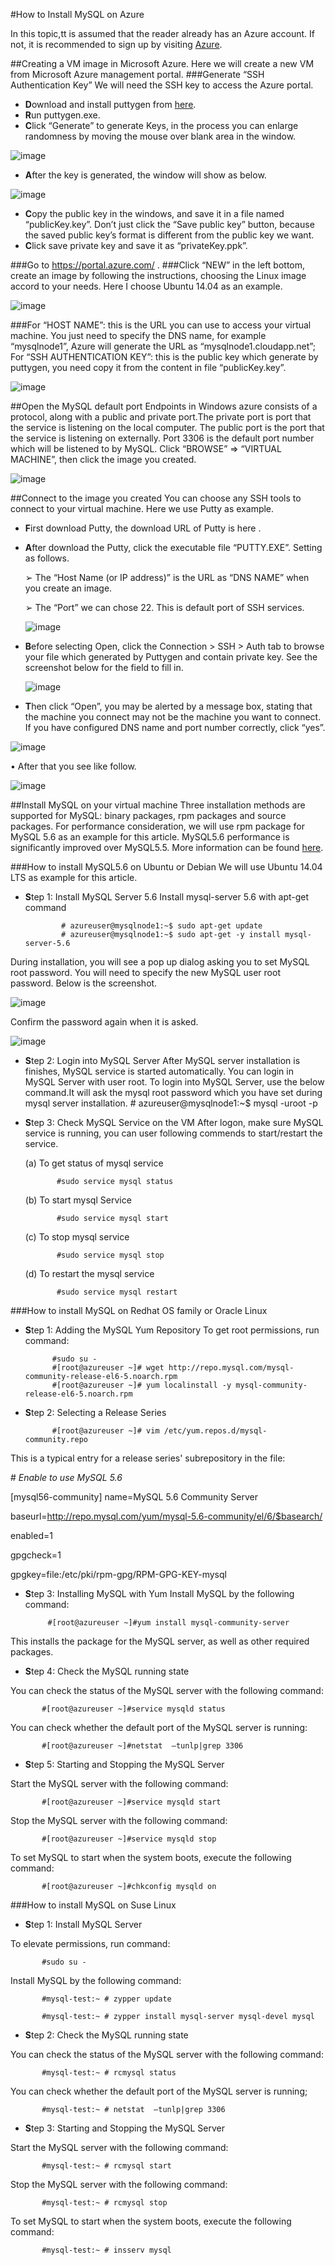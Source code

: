 <properties
	pageTitle="HOW TO INSTALL MYSQL ON AZURE "
	description="Learn how to install the MySQL stack on a Linux virtual machine (VM) in Azure. You can install on Ubuntu or CentOS."
	services="virtual-machines"
	documentationCenter=""
	authors="SuperScottz"
	manager="timlt"
	editor=""/>

<tags
	ms.service="virtual-machines"
	ms.workload="infrastructure-services"
	ms.tgt_pltfrm="vm-linux"
	ms.devlang="na"
	ms.topic="article"
	ms.date="3/12/2015"
	ms.author="mingzhan"/>


#How to Install MySQL on Azure

In this topic,tt is assumed that the reader already has an Azure account. If not, it is recommended to sign up by visiting [Azure](http://azure.microsoft.com).##Creating a VM image in Microsoft Azure.Here we will create a new VM from Microsoft Azure management portal.###Generate “SSH Authentication Key”We will need the SSH key to access the Azure portal. 

- **D**ownload and install puttygen from [here](http://www.chiark.greenend.org.uk/~sgtatham/putty/download.html). - **R**un puttygen.exe.- **C**lick “Generate” to generate Keys, in the process you can enlarge randomness by moving the mouse over blank area in the window.
 ![image](./media/virtual-machines-linux-install-mysql/virtual-machines-linux-install-mysql-p01.png)
 - **A**fter the key is generated, the window will show as below.   ![image](./media/virtual-machines-linux-install-mysql/virtual-machines-linux-install-mysql-p02.png)- **C**opy the public key in the windows, and save it in a file named “publicKey.key”. Don’t just click the “Save public key” button, because the saved public key’s format is different from the public key we want.- **C**lick save private key and save it as “privateKey.ppk”. ###Go to  https://portal.azure.com/ .###Click “NEW” in the left bottom, create an image by following the instructions, choosing the Linux image accord to your needs. Here I choose Ubuntu 14.04 as an example.   ![image](./media/virtual-machines-linux-install-mysql/virtual-machines-linux-install-mysql-p03.png)###For “HOST NAME”: this is the URL you can use to access your virtual machine. You just need to specify the DNS name, for example “mysqlnode1”, Azure will generate the URL as “mysqlnode1.cloudapp.net”; For “SSH AUTHENTICATION KEY”: this is the public key which generate by puttygen, you need copy it from the content in file “publicKey.key”.  ![image](./media/virtual-machines-linux-install-mysql/virtual-machines-linux-install-mysql-p04.png)  ##Open the MySQL default portEndpoints in Windows azure consists of a protocol, along with a public and private port.The private port is port that the service is listening on the local computer. The public port is the port that the service is listening on externally.Port 3306 is the default port number which will be listened to by MySQL.Click “BROWSE”  ⇒ “VIRTUAL MACHINE”, then click the image you created.    ![image](./media/virtual-machines-linux-install-mysql/virtual-machines-linux-install-mysql-p05.png)##Connect to the image you createdYou can choose any SSH tools to connect to your virtual machine. Here we use Putty as example.
 
- **F**irst download Putty, the download URL of Putty is here .- **A**fter download the Putty, click the executable file “PUTTY.EXE”. Setting as follows.
     ➢	The “Host Name (or IP address)” is the URL as “DNS NAME” when you create an image.          ➢	The “Port” we can chose 22.  This is default port of SSH services.   ![image](./media/virtual-machines-linux-install-mysql/virtual-machines-linux-install-mysql-p06.png) - **B**efore selecting Open, click the Connection > SSH > Auth tab to browse your file which generated by Puttygen and contain private key. See the screenshot below for the field to fill in.
   ![image](./media/virtual-machines-linux-install-mysql/virtual-machines-linux-install-mysql-p07.png) - **T**hen click “Open”, you may be alerted by a message box, stating that the machine you connect may not be the machine you want to connect. If you have configured DNS name and port number correctly, click “yes”.   ![image](./media/virtual-machines-linux-install-mysql/virtual-machines-linux-install-mysql-p08.png)•	After that you see like follow.   ![image](./media/virtual-machines-linux-install-mysql/virtual-machines-linux-install-mysql-p09.png)##Install MySQL on your virtual machineThree installation methods are supported for MySQL: binary packages, rpm packages and source packages.For performance consideration, we will use rpm package for MySQL 5.6 as an example for this article. MySQL5.6 performance is significantly improved over MySQL5.5.  More information can be found [here](http://www.mysqlperformanceblog.com/2013/02/18/is-mysql-5-6-slower-than-mysql-5-5/).###How to install MySQL5.6 on Ubuntu or DebianWe will use Ubuntu 14.04 LTS as example for this article. - **S**tep 1: Install MySQL Server 5.6Install mysql-server 5.6 with apt-get command              # azureuser@mysqlnode1:~$ sudo apt-get update              # azureuser@mysqlnode1:~$ sudo apt-get -y install mysql-server-5.6During installation, you will see a pop up dialog asking you to set MySQL root password. You will need to specify the new MySQL user root password.Below is the screenshot. ![image](./media/virtual-machines-linux-install-mysql/virtual-machines-linux-install-mysql-p10.png)Confirm the password again when it is asked. ![image](./media/virtual-machines-linux-install-mysql/virtual-machines-linux-install-mysql-p11.png) - **S**tep 2: Login into MySQL ServerAfter MySQL server installation is finishes, MySQL service is started automatically. You can login in MySQL Server with user root.To login into MySQL Server, use the below command.It will ask the mysql root password which you have set during mysql server installation.             # azureuser@mysqlnode1:~$ mysql -uroot -p- **S**tep 3: Check MySQL Service on the VMAfter logon, make sure MySQL service is running, you can user following commends to start/restart the service.    (a) To get status of mysql service             #sudo service mysql status    (b) To start mysql Service             #sudo service mysql start    (c) To stop mysql service             #sudo service mysql stop    (d) To restart the mysql service             #sudo service mysql restart###How to install MySQL on Redhat OS family or Oracle Linux- **S**tep 1: Adding the MySQL Yum RepositoryTo get root permissions, run command:             #sudo su -            #[root@azureuser ~]# wget http://repo.mysql.com/mysql-community-release-el6-5.noarch.rpm             #[root@azureuser ~]# yum localinstall -y mysql-community-release-el6-5.noarch.rpm - **S**tep 2: Selecting a Release Series
             #[root@azureuser ~]# vim /etc/yum.repos.d/mysql-community.repoThis is a typical entry for a release series' subrepository in the file:\# *Enable to use MySQL 5.6*[mysql56-community]name=MySQL 5.6 Community Serverbaseurl=http://repo.mysql.com/yum/mysql-5.6-community/el/6/$basearch/enabled=1gpgcheck=1gpgkey=file:/etc/pki/rpm-gpg/RPM-GPG-KEY-mysql- **S**tep 3: Installing MySQL with YumInstall MySQL by the following command:           #[root@azureuser ~]#yum install mysql-community-server This installs the package for the MySQL server, as well as other required packages.- **S**tep 4: Check the MySQL running state
You can check the status of the MySQL server with the following command:              #[root@azureuser ~]#service mysqld statusYou can check whether the default port of the MySQL server is running:           #[root@azureuser ~]#netstat  –tunlp|grep 3306- **S**tep 5: Starting and Stopping the MySQL Server
Start the MySQL server with the following command:           #[root@azureuser ~]#service mysqld startStop the MySQL server with the following command:           #[root@azureuser ~]#service mysqld stopTo set MySQL to start when the system boots, execute the following command:           #[root@azureuser ~]#chkconfig mysqld on###How to install MySQL on Suse Linux- **S**tep 1: Install MySQL Server
To elevate permissions, run command:            #sudo su -Install MySQL by the following command:           #mysql-test:~ # zypper update           #mysql-test:~ # zypper install mysql-server mysql-devel mysql- **S**tep 2: Check the MySQL running state
You can check the status of the MySQL server with the following command:           #mysql-test:~ # rcmysql statusYou can check whether the default port of the MySQL server is running;           #mysql-test:~ # netstat  –tunlp|grep 3306- **S**tep 3: Starting and Stopping the MySQL ServerStart the MySQL server with the following command:           #mysql-test:~ # rcmysql startStop the MySQL server with the following command:           #mysql-test:~ # rcmysql stopTo set MySQL to start when the system boots, execute the following command:           #mysql-test:~ # insserv mysql